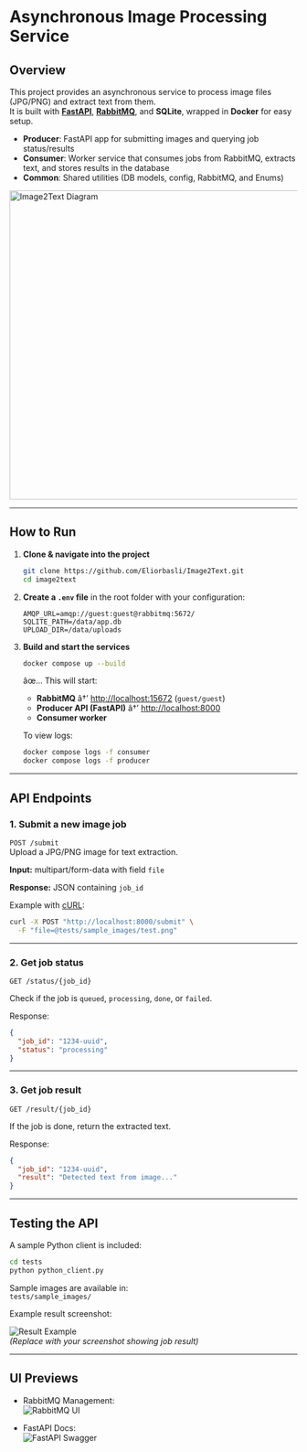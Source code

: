 # Asynchronous Image Processing Service

## Overview
This project provides an asynchronous service to process image files (JPG/PNG) and extract text from them.  
It is built with **[FastAPI](https://fastapi.tiangolo.com/)**, **[RabbitMQ](https://www.rabbitmq.com/)**, and **SQLite**, wrapped in **Docker** for easy setup.

- **Producer**: FastAPI app for submitting images and querying job status/results  
- **Consumer**: Worker service that consumes jobs from RabbitMQ, extracts text, and stores results in the database  
- **Common**: Shared utilities (DB models, config, RabbitMQ, and Enums)  

<img width="871" height="541" alt="Image2Text Diagram" src="https://github.com/user-attachments/assets/5e0cf3b6-30ed-4478-a9e3-59e9e2c70dde" />


---

## How to Run

1. **Clone & navigate into the project**
   ```bash
   git clone https://github.com/Eliorbasli/Image2Text.git
   cd image2text
   ```

2. **Create a `.env` file** in the root folder with your configuration:
   ```env
   AMQP_URL=amqp://guest:guest@rabbitmq:5672/
   SQLITE_PATH=/data/app.db
   UPLOAD_DIR=/data/uploads
   ```

3. **Build and start the services**
   ```bash
   docker compose up --build
   ```

   âœ… This will start:
   - **RabbitMQ** â†’ [http://localhost:15672](http://localhost:15672) (`guest/guest`)  
   - **Producer API (FastAPI)** â†’ [http://localhost:8000](http://localhost:8000)  
   - **Consumer worker**

   To view logs:
   ```bash
   docker compose logs -f consumer
   docker compose logs -f producer
   ```

---

## API Endpoints

### 1. Submit a new image job
`POST /submit`  
Upload a JPG/PNG image for text extraction.  

**Input:** multipart/form-data with field `file`  

**Response:** JSON containing `job_id`  

Example with [cURL](https://curl.se/):  
```bash
curl -X POST "http://localhost:8000/submit" \
  -F "file=@tests/sample_images/test.png"
```

---

### 2. Get job status
`GET /status/{job_id}`  

Check if the job is `queued`, `processing`, `done`, or `failed`.  

Response:
```json
{
  "job_id": "1234-uuid",
  "status": "processing"
}
```

---

### 3. Get job result
`GET /result/{job_id}`  

If the job is done, return the extracted text.  

Response:
```json
{
  "job_id": "1234-uuid",
  "result": "Detected text from image..."
}
```

---

## Testing the API

A sample Python client is included:  

```bash
cd tests
python python_client.py
```

Sample images are available in:  
`tests/sample_images/`  

Example result screenshot:  

![Result Example](docs/result-example.png)  
*(Replace with your screenshot showing job result)*  

---

## UI Previews

- RabbitMQ Management:  
  ![RabbitMQ UI](docs/rabbitmq-ui.png)  

- FastAPI Docs:  
  ![FastAPI Swagger](docs/fastapi-docs.png)  
